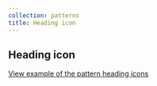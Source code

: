 ```yaml
---
collection: patterns
title: Heading icon
---
```


## Heading icon

<a href="https://vanilla-framework.github.io/vanilla-framework/examples/patterns/heading-icon/"
  class="js-example">
  View example of the pattern heading icons
</a>
